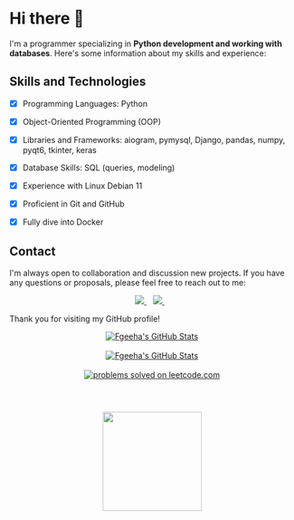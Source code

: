 # Hi there 👋


I'm a programmer specializing in **Python development and working with databases**. Here's some information about my skills and experience:


## **Skills and Technologies**

- [X] Programming Languages: Python

- [X] Object-Oriented Programming (OOP)

- [X] Libraries and Frameworks: aiogram, pymysql, Django, pandas, numpy, pyqt6, tkinter, keras

- [X] Database Skills: SQL (queries, modeling)

- [X] Experience with Linux Debian 11

- [X] Proficient in Git and GitHub

- [X] Fully dive into Docker


## **Contact**


I'm always open to collaboration and discussion new projects. If you have any questions or proposals, please feel free to reach out to me:

<p align='center'>
   <a href="https://t.me/fgeeha" target="_blank">
    <img src="https://img.shields.io/badge/Telegram-2CA5E0?style=for-the-badge&logo=telegram&logoColor=white" />        
  </a>&nbsp;&nbsp;
  <a href="https://www.linkedin.com/in/nikita-kolesnikov-337b78323/" target="_blank">
    <img src="https://img.shields.io/badge/linkedin-%230077B5.svg?&style=for-the-badge&logo=linkedin&logoColor=white" />
  </a>&nbsp;&nbsp;



Thank you for visiting my GitHub profile!

<div align="center">
    <a href="#">
        <img src="https://github-readme-stats.vercel.app/api?username=Fgeeha&show_icons=true&theme=synthwave" alt="Fgeeha's GitHub Stats"> 
    </a>
</div>
<br>
<div align="center">
    <a href="#">
      <img src="https://github-readme-stats.vercel.app/api/top-langs/?username=Fgeeha&layout=donut&theme=synthwave" alt="Fgeeha's GitHub Stats"> 
    </a>
</div>
<br>
<div align="center">
    <a href="https://leetcode.com/fgeeha">
      <img src="https://img.shields.io/badge/dynamic/json?style=flat-square&color=%23ffa116&label=leetcode.com&suffix=%20problems%20solved&query=solved&url=https%3A%2F%2Fleetcode-badge.vercel.app%2Fapi%2Fusers%2Ffgeeha&logo=leetcode&logoColor=yellow&labelColor=%23111827&cacheSeconds=604800" alt="problems solved on leetcode.com"> 
    </a>
</div>
&nbsp;&nbsp;
<div align="center" style="margin: 40px 0">
   <a href="https://github.com/romankh3/github-profile-views-counter">
       <img width="175px" src="https://komarev.com/ghpvc/?username=fgeeha">
   </a>
</div>
